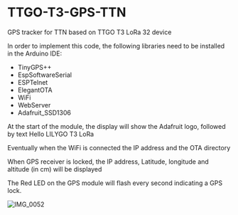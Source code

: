 # TTGO-T3-GPS-TTN
GPS tracker for TTN based on TTGO T3 LoRa 32 device

In order to implement this code, the following libraries need to be installed in the Arduino IDE:

- TinyGPS++
- EspSoftwareSerial
- ESPTelnet
- ElegantOTA 
- WiFi
- WebServer
- Adafruit_SSD1306


At the start of the module, the display will show the Adafruit logo, followed by text 
Hello
LILYGO T3 LoRa

Eventually when the WiFi is connected the IP address and the OTA directory

When GPS receiver is locked, the IP address, Latitude, longitude and altitude (in cm) will be displayed

The Red LED on the GPS module will flash every second indicating a GPS lock.

![IMG_0052](https://github.com/user-attachments/assets/3fafc615-6aaa-4b0d-9928-172f462ac6f8)
